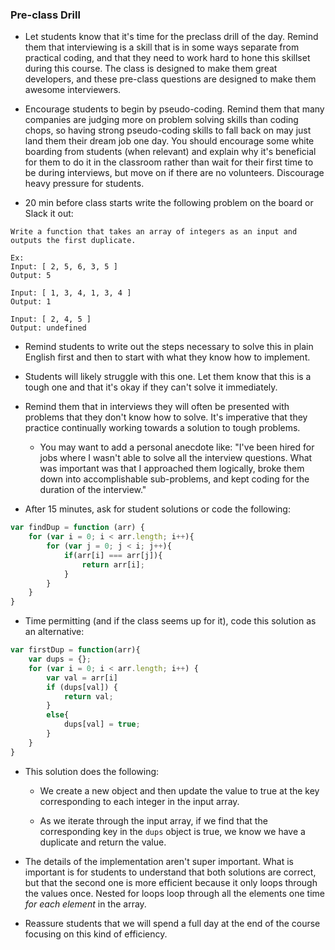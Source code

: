 ### Pre-class Drill

* Let students know that it's time for the preclass drill of the day. Remind them that interviewing is a skill that is in some ways separate from practical coding, and that they need to work hard to hone this skillset during this course. The class is designed to make them great developers, and these pre-class questions are designed to make them awesome interviewers.

* Encourage students to begin by pseudo-coding. Remind them that many companies are judging more on problem solving skills than coding chops, so having strong pseudo-coding skills to fall back on may just land them their dream job one day. You should encourage some white boarding from students (when relevant) and explain why it's beneficial for them to do it in the classroom rather than wait for their first time to be during interviews, but move on if there are no volunteers. Discourage heavy pressure for students.

* 20 min before class starts write the following problem on the board or Slack it out:

```
Write a function that takes an array of integers as an input and outputs the first duplicate.

Ex:
Input: [ 2, 5, 6, 3, 5 ]
Output: 5

Input: [ 1, 3, 4, 1, 3, 4 ]
Output: 1

Input: [ 2, 4, 5 ]
Output: undefined

```

* Remind students to write out the steps necessary to solve this in plain English first and then to start with what they know how to implement.

* Students will likely struggle with this one. Let them know that this is a tough one and that it's okay if they can't solve it immediately. 

* Remind them that in interviews they will often be presented with problems that they don't know how to solve. It's imperative that they practice continually working towards a solution to tough problems. 

  * You may want to add a personal anecdote like:
    "I've been hired for jobs where I wasn't able to solve all the interview questions. What was important was that I approached them logically, broke them down into accomplishable sub-problems, and kept coding for the duration of the interview."

* After 15 minutes, ask for student solutions or code the following:

```js
var findDup = function (arr) {
	for (var i = 0; i < arr.length; i++){
		for (var j = 0; j < i; j++){
			if(arr[i] === arr[j]){
				return arr[i];
            }
        } 
    }
}
```

* Time permitting (and if the class seems up for it), code this solution as an alternative:

```js
var firstDup = function(arr){
	var dups = {};
	for (var i = 0; i < arr.length; i++) {
		var val = arr[i]
		if (dups[val]) {
			return val;
		}
		else{
			dups[val] = true;
		}
	}
}
```

* This solution does the following:

  * We create a new object and then update the value to true at the key corresponding to each integer in the input array. 

  * As we iterate through the input array, if we find that the corresponding key in the `dups` object is true, we know we have a duplicate and return the value. 

* The details of the implementation aren't super important. What is important is for students to understand that both solutions are correct, but that the second one is more efficient because it only loops through the values once. Nested for loops loop through all the elements one time *for each element* in the array.

* Reassure students that we will spend a full day at the end of the course focusing on this kind of efficiency.